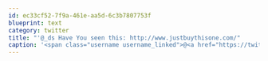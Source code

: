 ```yaml
---
id: ec33cf52-7f9a-461e-aa5d-6c3b7807753f
blueprint: text
category: twitter
title: "'@_ds Have You seen this: http://www.justbuythisone.com/"
caption: '<span class="username username_linked">@<a href="https://twitter.com/_ds" title="Dustin Senos">_ds</a></span> Have You seen this: http://www.justbuythisone.com/'
---
```

